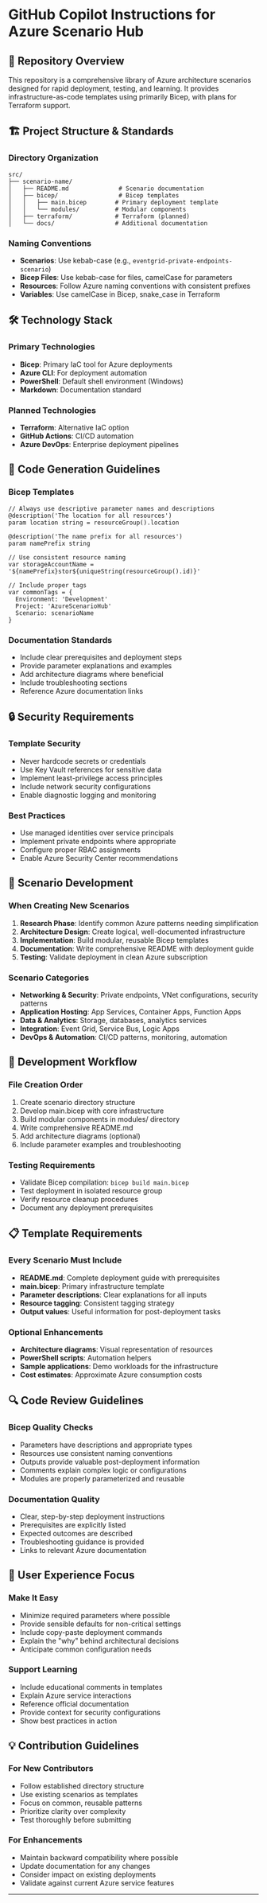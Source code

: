 # GitHub Copilot Instructions for Azure Scenario Hub

## 🎯 Repository Overview

This repository is a comprehensive library of Azure architecture scenarios designed for rapid deployment, testing, and learning. It provides infrastructure-as-code templates using primarily Bicep, with plans for Terraform support.

## 🏗️ Project Structure & Standards

### Directory Organization
```
src/
├── scenario-name/
│   ├── README.md              # Scenario documentation
│   ├── bicep/                 # Bicep templates
│   │   ├── main.bicep        # Primary deployment template
│   │   └── modules/          # Modular components
│   ├── terraform/            # Terraform (planned)
│   └── docs/                 # Additional documentation
```

### Naming Conventions
- **Scenarios**: Use kebab-case (e.g., `eventgrid-private-endpoints-scenario`)
- **Bicep Files**: Use kebab-case for files, camelCase for parameters
- **Resources**: Follow Azure naming conventions with consistent prefixes
- **Variables**: Use camelCase in Bicep, snake_case in Terraform

## 🛠️ Technology Stack

### Primary Technologies
- **Bicep**: Primary IaC tool for Azure deployments
- **Azure CLI**: For deployment automation
- **PowerShell**: Default shell environment (Windows)
- **Markdown**: Documentation standard

### Planned Technologies
- **Terraform**: Alternative IaC option
- **GitHub Actions**: CI/CD automation
- **Azure DevOps**: Enterprise deployment pipelines

## 📝 Code Generation Guidelines

### Bicep Templates
```bicep
// Always use descriptive parameter names and descriptions
@description('The location for all resources')
param location string = resourceGroup().location

@description('The name prefix for all resources')
param namePrefix string

// Use consistent resource naming
var storageAccountName = '${namePrefix}stor${uniqueString(resourceGroup().id)}'

// Include proper tags
var commonTags = {
  Environment: 'Development'
  Project: 'AzureScenarioHub'
  Scenario: scenarioName
}
```

### Documentation Standards
- Include clear prerequisites and deployment steps
- Provide parameter explanations and examples
- Add architecture diagrams where beneficial
- Include troubleshooting sections
- Reference Azure documentation links

## 🔒 Security Requirements

### Template Security
- Never hardcode secrets or credentials
- Use Key Vault references for sensitive data
- Implement least-privilege access principles
- Include network security configurations
- Enable diagnostic logging and monitoring

### Best Practices
- Use managed identities over service principals
- Implement private endpoints where appropriate
- Configure proper RBAC assignments
- Enable Azure Security Center recommendations

## 🎨 Scenario Development

### When Creating New Scenarios
1. **Research Phase**: Identify common Azure patterns needing simplification
2. **Architecture Design**: Create logical, well-documented infrastructure
3. **Implementation**: Build modular, reusable Bicep templates
4. **Documentation**: Write comprehensive README with deployment guide
5. **Testing**: Validate deployment in clean Azure subscription

### Scenario Categories
- **Networking & Security**: Private endpoints, VNet configurations, security patterns
- **Application Hosting**: App Services, Container Apps, Function Apps
- **Data & Analytics**: Storage, databases, analytics services
- **Integration**: Event Grid, Service Bus, Logic Apps
- **DevOps & Automation**: CI/CD patterns, monitoring, automation

## 🚀 Development Workflow

### File Creation Order
1. Create scenario directory structure
2. Develop main.bicep with core infrastructure
3. Build modular components in modules/ directory
4. Write comprehensive README.md
5. Add architecture diagrams (optional)
6. Include parameter examples and troubleshooting

### Testing Requirements
- Validate Bicep compilation: `bicep build main.bicep`
- Test deployment in isolated resource group
- Verify resource cleanup procedures
- Document any deployment prerequisites

## 📋 Template Requirements

### Every Scenario Must Include
- **README.md**: Complete deployment guide with prerequisites
- **main.bicep**: Primary infrastructure template
- **Parameter descriptions**: Clear explanations for all inputs
- **Resource tagging**: Consistent tagging strategy
- **Output values**: Useful information for post-deployment tasks

### Optional Enhancements
- **Architecture diagrams**: Visual representation of resources
- **PowerShell scripts**: Automation helpers
- **Sample applications**: Demo workloads for the infrastructure
- **Cost estimates**: Approximate Azure consumption costs

## 🔍 Code Review Guidelines

### Bicep Quality Checks
- Parameters have descriptions and appropriate types
- Resources use consistent naming conventions
- Outputs provide valuable post-deployment information
- Comments explain complex logic or configurations
- Modules are properly parameterized and reusable

### Documentation Quality
- Clear, step-by-step deployment instructions
- Prerequisites are explicitly listed
- Expected outcomes are described
- Troubleshooting guidance is provided
- Links to relevant Azure documentation

## 🎯 User Experience Focus

### Make It Easy
- Minimize required parameters where possible
- Provide sensible defaults for non-critical settings
- Include copy-paste deployment commands
- Explain the "why" behind architectural decisions
- Anticipate common configuration needs

### Support Learning
- Include educational comments in templates
- Explain Azure service interactions
- Reference official documentation
- Provide context for security configurations
- Show best practices in action

## 💡 Contribution Guidelines

### For New Contributors
- Follow established directory structure
- Use existing scenarios as templates
- Focus on common, reusable patterns
- Prioritize clarity over complexity
- Test thoroughly before submitting

### For Enhancements
- Maintain backward compatibility where possible
- Update documentation for any changes
- Consider impact on existing deployments
- Validate against current Azure service features

---


